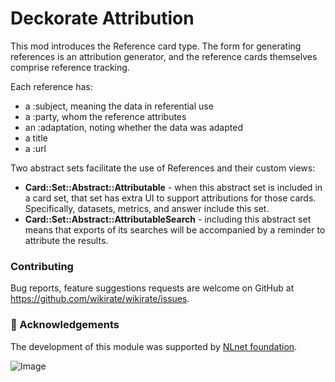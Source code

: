 <!--
# @title README - mod: deckorate attribution
-->
# Deckorate Attribution

This mod introduces the Reference card type. The form for generating references
is an attribution generator, and the reference cards themselves comprise reference 
tracking.

Each reference has:
- a :subject, meaning the data in referential use
- a :party, whom the reference attributes
- an :adaptation, noting whether the data was adapted
- a title
- a :url

Two abstract sets facilitate the use of References and their custom views:

- **Card::Set::Abstract::Attributable** - when this abstract set is included in
  a card set, that set has extra UI to support attributions for those cards. 
  Specifically, datasets, metrics, and answer include this set.
- **Card::Set::Abstract::AttributableSearch** - including this abstract set means
  that exports of its searches will be accompanied by a reminder to attribute 
  the results.

### Contributing

Bug reports, feature suggestions requests are welcome on GitHub at
https://github.com/wikirate/wikirate/issues.

### 🎉 Acknowledgements

The development of this module was supported by [NLnet foundation](https://nlnet.nl/).

![Image](https://nlnet.nl/logo/banner-160x60.png)
